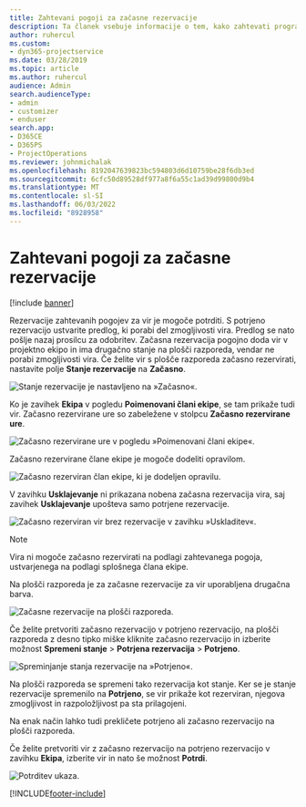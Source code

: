 ```yaml
---
title: Zahtevani pogoji za začasne rezervacije
description: Ta članek vsebuje informacije o tem, kako zahtevati programsko knjigo.
author: ruhercul
ms.custom:
- dyn365-projectservice
ms.date: 03/28/2019
ms.topic: article
ms.author: ruhercul
audience: Admin
search.audienceType:
- admin
- customizer
- enduser
search.app:
- D365CE
- D365PS
- ProjectOperations
ms.reviewer: johnmichalak
ms.openlocfilehash: 8192047639823bc594803d6d10759be28f6db3ed
ms.sourcegitcommit: 6cfc50d89528df977a8f6a55c1ad39d99800d9b4
ms.translationtype: MT
ms.contentlocale: sl-SI
ms.lasthandoff: 06/03/2022
ms.locfileid: "8928958"
---
```

# <a name="soft-book-requirements"></a>Zahtevani pogoji za začasne rezervacije

[!include [banner](../includes/psa-now-project-operations.md)]

Rezervacije zahtevanih pogojev za vir je mogoče potrditi. S potrjeno rezervacijo ustvarite predlog, ki porabi del zmogljivosti vira. Predlog se nato pošlje nazaj prosilcu za odobritev. Začasna rezervacija pogojno doda vir v projektno ekipo in ima drugačno stanje na plošči razporeda, vendar ne porabi zmogljivosti vira. Če želite vir s plošče razporeda začasno rezervirati, nastavite polje **Stanje rezervacije** na **Začasno**.

![Stanje rezervacije je nastavljeno na »Začasno«.](media/Resource-Management-image77.png)

Ko je zavihek **Ekipa** v pogledu **Poimenovani člani ekipe**, se tam prikaže tudi vir. Začasno rezervirane ure so zabeležene v stolpcu **Začasno rezervirane ure**.

![Začasno rezervirane ure v pogledu »Poimenovani člani ekipe«.](media/Resource-Management-image78.png)

Začasno rezervirane člane ekipe je mogoče dodeliti opravilom.

![Začasno rezerviran član ekipe, ki je dodeljen opravilu.](media/Resource-Management-image79.png)

V zavihku **Usklajevanje** ni prikazana nobena začasna rezervacija vira, saj zavihek **Usklajevanje** upošteva samo potrjene rezervacije.

![Začasno rezerviran vir brez rezervacije v zavihku »Uskladitev«.](media/Resource-Management-image80.png)

> [!NOTE]
> Vira ni mogoče začasno rezervirati na podlagi zahtevanega pogoja, ustvarjenega na podlagi splošnega člana ekipe.

Na plošči razporeda je za začasne rezervacije za vir uporabljena drugačna barva.

![Začasne rezervacije na plošči razporeda.](media/Resource-Management-image81.png)

Če želite pretvoriti začasno rezervacijo v potrjeno rezervacijo, na plošči razporeda z desno tipko miške kliknite začasno rezervacijo in izberite možnost **Spremeni stanje** \> **Potrjena rezervacija** \> **Potrjeno**.

![Spreminjanje stanja rezervacije na »Potrjeno«.](media/Resource-Management-image82.png)

Na plošči razporeda se spremeni tako rezervacija kot stanje. Ker se je stanje rezervacije spremenilo na **Potrjeno**, se vir prikaže kot rezerviran, njegova zmogljivost in razpoložljivost pa sta prilagojeni.

Na enak način lahko tudi prekličete potrjeno ali začasno rezervacijo na plošči razporeda.

Če želite pretvoriti vir z začasno rezervacijo na potrjeno rezervacijo v zavihku **Ekipa**, izberite vir in nato še možnost **Potrdi**.

![Potrditev ukaza.](media/Resource-Management-image83.png)


[!INCLUDE[footer-include](../includes/footer-banner.md)]
